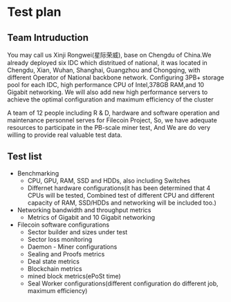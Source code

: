 # Test plan
## Team Intruduction
You may call us Xinji Rongwei(星际荣威), base on Chengdu of China.We already deployed six IDC which distritued of national, 
it was located in Chengdu, Xian, Wuhan, Shanghai, Guangzhou and Chongqing, 
with different Operator of National backbone network. Configuring 3PB+ storage pool for each IDC, 
high performance CPU of Intel,378GB RAM,and 10 Gigabit networking.
We will also add new high performance servers to achieve the optimal configuration and maximum efficiency of the cluster


A team of 12 people including R & D, hardware and software operation and maintenance personnel serves for Filecoin Project,
So, we have adequate resources to participate in the PB-scale miner test, 
And We are do very willing to provide real valuable test data.

## Test list
- Benchmarking
  - CPU, GPU, RAM, SSD and HDDs, also including Switches
  - Differnet hardware configurations(it has been determined that 4 CPUs will be tested, Combined test of different CPU and different capacity of RAM,
  SSD/HDDs and networking will be included too.)
- Networking bandwidth and throughput metrics
  - Metrics of Gigabit and 10 Gigabit networking 
- Filecoin software configurations
  - Sector builder and sizes under test
  - Sector loss monitoring
  - Daemon - Miner configurations
  - Sealing and Proofs metrics
  - Deal state metrics
  - Blockchain metrics
  - mined block metrics(ePoSt time)
  - Seal Worker configurations(different configuration do different job, maximum efficiency)  

